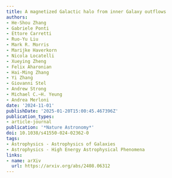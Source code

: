 ```yaml
---
title: A magnetized Galactic halo from inner Galaxy outflows
authors:
- He-Shou Zhang
- Gabriele Ponti
- Ettore Carretti
- Ruo-Yu Liu
- Mark R. Morris
- Marijke Haverkorn
- Nicola Locatelli
- Xueying Zheng
- Felix Aharonian
- Hai-Ming Zhang
- Yi Zhang
- Giovanni Stel
- Andrew Strong
- Michael C.~H. Yeung
- Andrea Merloni
date: '2024-11-01'
publishDate: '2025-01-20T15:00:45.467396Z'
publication_types:
- article-journal
publication: '*Nature Astronomy*'
doi: 10.1038/s41550-024-02362-0
tags:
- Astrophysics - Astrophysics of Galaxies
- Astrophysics - High Energy Astrophysical Phenomena
links:
- name: arXiv
  url: https://arxiv.org/abs/2408.06312
---
```

